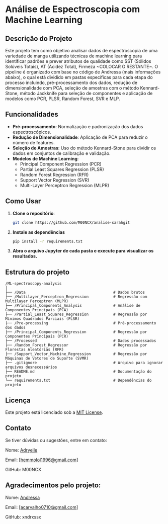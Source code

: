 # Análise de Espectroscopia com Machine Learning

## Descrição do Projeto

Este projeto tem como objetivo analisar dados de espectroscopia de uma variedade de manga utilizando técnicas de machine learning para identificar padrões e prever atributos de qualidade como SST (Sólidos Solúveis Totais), AT (Acidez Total), Firmeza ~COLOCAR O RESTANTE~. O pipeline é organizado com base no código de Andressa (mais informações abaixo), o qual está dividido em pastas específicas para cada etapa do processo incluindo, pré-processamento dos dados, redução de dimensionalidade com PCA, seleção de amostras com o método Kennard-Stone, método Jackknife para seleção de componentes e aplicação de modelos como PCR, PLSR, Random Forest, SVR e MLP.

## Funcionalidades

- **Pré-processamento**: Normalização e padronização dos dados espectroscópicos.
- **Redução de Dimensionalidade**: Aplicação de PCA para reduzir o número de features.
- **Seleção de Amostras**: Uso do método Kennard-Stone para dividir os dados em conjuntos de calibração e validação.
- **Modelos de Machine Learning**:
  - Principal Component Regression (PCR)
  - Partial Least Squares Regression (PLSR)
  - Random Forest Regression (RFR)
  - Support Vector Regression (SVR)
  - Multi-Layer Perceptron Regression (MLPR)

## Como Usar

1. **Clone o repositório**:
   ```bash
   git clone https://github.com/M00NCX/analise-sarahgit
   ```
2. **Instale as dependências**
   ```bash
   pip install -r requirements.txt
   ```
3. **Abra o arquivo Jupyter de cada pasta e execute para visualizar os resultados.**

## Estrutura do projeto

```
/ML-spectroscopy-analysis
│
├── /Data                                       # Dados brutos
├── /Multilayer_Perceptron_Regression           # Regressão com Multilayer Perceptron (MLPR)
├── /Principal_Components_Analysis              # Análise de Componentes Principais (PCA)
├── /Partial_Least_Squares_Regression           # Regressão por Mínimos Quadrados Parciais (PLSR)
├── /Pre-processing                             # Pré-processamento dos dados
├── /Principal_Components_Regression            # Regressão por Componentes Principais (PCR)
├── /Processed                                  # Dados processados
├── /Random_Forest_Regressor                    # Regressão por Florestas Aleatórias (RFR)
├── /Support_Vector_Machine_Regression          # Regressão por Máquinas de Vetores de Suporte (SVMR)
├── .gitignore                                  # Arquivo para ignorar arquivos desnecessários
├── README.md                                   # Documentação do projeto
└── requirements.txt                            # Dependências do projeto
```

## Licença

Este projeto está licenciado sob a [MIT License](https://choosealicense.com/licenses/mit/).

## Contato

Se tiver dúvidas ou sugestões, entre em contato:

Nome: [Adryelle](https://www.linkedin.com/in/adryelle-linhares/)

Email: [hemmolol1996@gmail.com]

GitHub: M00NCX

## Agradecimentos pelo projeto:

Nome: [Andressa](https://www.linkedin.com/in/andressa-carvalho-6b09b2312/)

Email: [acarvalho0710@gmail.com]

GitHub: xndrxssx
